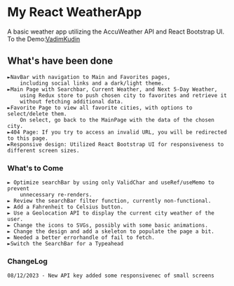 # My React WeatherApp  

A basic weather app utilizing the AccuWeather API and React Bootstrap UI.
To the Demo:[VadimKudin](https://sleepyreapervk.github.io/Vadim-Kudin-06-12-2023/)

## What's have been done
    ►NavBar with navigation to Main and Favorites pages,
        including social links and a dark/light theme.
    ►Main Page with Searchbar, Current Weather, and Next 5-Day Weather, 
        using Redux store to push chosen city to favorites and retrieve it
        without fetching additional data.
    ►Favorite Page to view all favorite cities, with options to select/delete them.
        On select, go back to the MainPage with the data of the chosen city.
    ►404 Page: If you try to access an invalid URL, you will be redirected to this page.
    ►Responsive design: Utilized React Bootstrap UI for responsiveness to different screen sizes.
### What's to Come
    ► Optimize searchBar by using only ValidChar and useRef/useMemo to prevent
        unnecessary re-renders.
    ► Review the searchBar filter function, currently non-functional.
    ► Add a Fahrenheit to Celsius button.
    ► Use a Geolocation API to display the current city weather of the user.
    ► Change the icons to SVGs, possibly with some basic animations.
    ► Change the design and add a skeleton to populate the page a bit.
    ► Needed a better errorhandle of fail to fetch.
    ►Switch the SearchBar for a Typeahead

 ### ChangeLog
    08/12/2023 - New API key added some responsivenec of small screens
